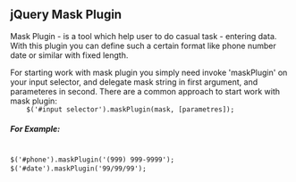 <h2> jQuery Mask Plugin </h2>

<p>Mask Plugin - is a tool which help user to do casual task - entering data. With this plugin you can define such a certain format 
like phone number date or similar with fixed length.</p>

<p>For starting work with mask plugin you simply need invoke 'maskPlugin' on your input selector, and delegate mask string in
first argument, and parameteres in second. There are a common approach to start work with mask plugin:
<code style="width:100%;">
    $('#input selector').maskPlugin(mask, [parametres]);
</code>
</p>
<h5>For Example:</h5> 
<pre>    
<code>$('#phone').maskPlugin('(999) 999-9999');
$('#date').maskPlugin('99/99/99');</code>  
</pre>